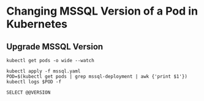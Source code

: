 # Changing MSSQL Version of a Pod in Kubernetes

## Upgrade MSSQL Version
```
kubectl get pods -o wide --watch
```
```
kubectl apply -f mssql.yaml
POD=$(kubectl get pods | grep mssql-deployment | awk {'print $1'})
kubectl logs $POD -f
```

```
SELECT @@VERSION
```